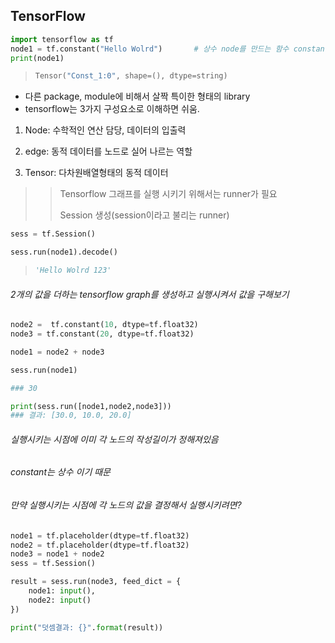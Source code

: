 ## TensorFlow

```python
import tensorflow as tf
node1 = tf.constant("Hello Wolrd")       # 상수 node를 만드는 함수 constant
print(node1)
```

> ```python
> Tensor("Const_1:0", shape=(), dtype=string)
> ```

- 다른 package, module에 비해서 살짝 특이한 형태의 library
- tensorflow는 3가지 구성요소로 이해하면 쉬움.

1. Node: 수학적인 연산 담당, 데이터의 입출력

2. edge: 동적 데이터를 노드로 실어 나르는 역할

3. Tensor: 다차원배열형태의 동적 데이터

> > Tensorflow 그래프를 실행 시키기 위해서는 runner가 필요
> >
> > Session 생성(session이라고 불리는 runner)

```Python
sess = tf.Session()

sess.run(node1).decode()
```

> ```Python
> 'Hello Wolrd 123'
> ```

###### 2개의 값을 더하는 tensorflow graph를 생성하고 실행시켜서 값을 구해보기

```python
node2 =  tf.constant(10, dtype=tf.float32)
node3 = tf.constant(20, dtype=tf.float32)

node1 = node2 + node3

sess.run(node1)

### 30
```

```python
print(sess.run([node1,node2,node3]))
### 결과: [30.0, 10.0, 20.0]
```

###### 실행시키는 시점에 이미 각 노드의 작성길이가 정해져있음

###### constant는 상수 이기 때문

###### *만약 실행시키는 시점에 각 노드의 값을 결정해서 실행시키려면?*

```python
node1 = tf.placeholder(dtype=tf.float32)
node2 = tf.placeholder(dtype=tf.float32)
node3 = node1 + node2
sess = tf.Session()

result = sess.run(node3, feed_dict = {
    node1: input(),
    node2: input()
})

print("덧셈결과: {}".format(result))
```

